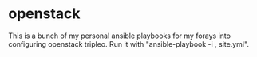 # openstack

This is a bunch of my personal ansible playbooks for my forays into configuring openstack tripleo.  Run it with "ansible-playbook -i <ip address>, site.yml".

